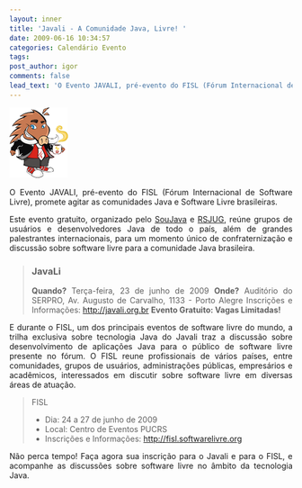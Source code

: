 ```yaml
---
layout: inner
title: 'Javali - A Comunidade Java, Livre! '
date: 2009-06-16 10:34:57
categories: Calendário Evento
tags: 
post_author: igor
comments: false
lead_text: 'O Evento JAVALI, pré-evento do FISL (Fórum Internacional de Software Livre), promete agitar as comunidades Java e Software Livre brasileiras. Este evento gratuito, organizado pelo SouJava e RSJUG, reúne grupos de usuários e desenvolvedores Java de todo o ...'
---
```


<dl id="attachment_289" class="wp-caption alignleft" style="width: 114px;"> <dt class="wp-caption-dt"><a href="img/javali.png"><img class="size-medium wp-image-289" title="javali" src="img/javali.png" alt="JAVALI" width="104" height="125" /></a></dt> </dl>
<p style="text-align: justify;"><span class="postbody">O Evento JAVALI, pré-evento do FISL (Fórum Internacional de Software Livre), promete agitar as comunidades Java e Software Livre brasileiras. </span></p>
<p style="text-align: justify;"><span class="postbody">Este evento gratuito, organizado pelo <a href="http://www.soujava.org.br/">SouJava</a> e <a href="../">RSJUG</a>, reúne grupos de usuários e desenvolvedores Java de todo o país, além de grandes palestrantes internacionais, para um momento único de confraternização e discussão sobre software livre para a comunidade Java brasileira.</span></p>
<p style="text-align: justify;"></p>

<blockquote>
<h3 style="text-align: justify;"><strong>JavaLi</strong></h3>
<p style="text-align: justify;"><strong>Quando?</strong> Terça-feira, 23 de junho de 2009
<strong>Onde?</strong> Auditório do SERPRO, Av. Augusto de Carvalho, 1133 - Porto Alegre
Inscrições e Informações: <a class="snap_shots" rel="nofollow" href="http://javali.org.br/" target="_new">http://javali.org.br</a>
<strong> Evento Gratuito: Vagas Limitadas!</strong></blockquote>
<p style="text-align: justify;">E durante o FISL, um dos principais eventos de software livre do mundo, a trilha exclusiva sobre tecnologia Java do Javali traz a discussão sobre desenvolvimento de aplicações Java para o público de software livre presente no fórum. O FISL reune profissionais de vários países, entre comunidades, grupos de usuários, administrações públicas, empresários e acadêmicos, interessados em discutir sobre software livre em diversas áreas de atuação.</p>

<blockquote>FISL
<ul>
	<li>Dia: 24 a 27 de junho de 2009</li>
	<li>Local: Centro de Eventos PUCRS</li>
	<li>Inscrições e Informações: <a class="snap_shots" rel="nofollow" href="http://fisl.softwarelivre.org/" target="_new">http://fisl.softwarelivre.org</a></li>
</ul>
</blockquote>
<p style="text-align: justify;">Não perca tempo! Faça agora sua inscrição para o Javali e para o FISL, e acompanhe as discussões sobre software livre no âmbito da tecnologia Java.</p>